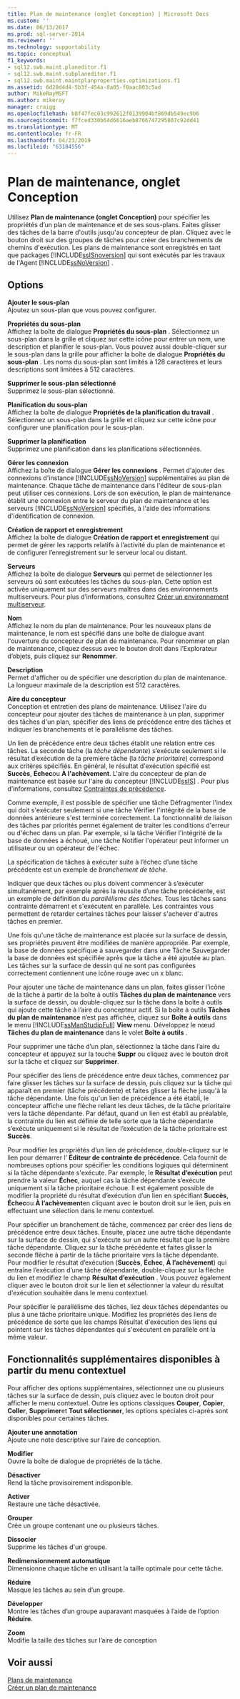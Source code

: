 ```yaml
---
title: Plan de maintenance (onglet Conception) | Microsoft Docs
ms.custom: ''
ms.date: 06/13/2017
ms.prod: sql-server-2014
ms.reviewer: ''
ms.technology: supportability
ms.topic: conceptual
f1_keywords:
- sql12.swb.maint.planeditor.f1
- sql12.swb.maint.subplaneditor.f1
- sql12.swb.maint.maintplanproperties.optimizations.f1
ms.assetid: 6d20d4d4-5b3f-454a-8a05-f0aac803c5ad
author: MikeRayMSFT
ms.author: mikeray
manager: craigg
ms.openlocfilehash: b8f47fec03c992612f0139904bf869db549ec9b6
ms.sourcegitcommit: f7fced330b64d6616aeb8766747295807c92dd41
ms.translationtype: MT
ms.contentlocale: fr-FR
ms.lasthandoff: 04/23/2019
ms.locfileid: "63184556"
---
```

# <a name="maintenance-plan-design-tab"></a>Plan de maintenance, onglet Conception
  Utilisez **Plan de maintenance (onglet Conception)** pour spécifier les propriétés d’un plan de maintenance et de ses sous-plans. Faites glisser des tâches de la barre d'outils jusqu'au concepteur de plan. Cliquez avec le bouton droit sur des groupes de tâches pour créer des branchements de chemins d'exécution. Les plans de maintenance sont enregistrés en tant que packages [!INCLUDE[ssISnoversion](../../includes/ssisnoversion-md.md)] qui sont exécutés par les travaux de l'Agent [!INCLUDE[ssNoVersion](../../includes/ssnoversion-md.md)] .  
  
## <a name="options"></a>Options  
 **Ajouter le sous-plan**  
 Ajoutez un sous-plan que vous pouvez configurer.  
  
 **Propriétés du sous-plan**  
 Affichez la boîte de dialogue **Propriétés du sous-plan** . Sélectionnez un sous-plan dans la grille et cliquez sur cette icône pour entrer un nom, une description et planifier le sous-plan. Vous pouvez aussi double-cliquer sur le sous-plan dans la grille pour afficher la boîte de dialogue **Propriétés du sous-plan** . Les noms du sous-plan sont limités à 128 caractères et leurs descriptions sont limitées à 512 caractères.  
  
 **Supprimer le sous-plan sélectionné**  
 Supprimez le sous-plan sélectionné.  
  
 **Planification du sous-plan**  
 Affichez la boîte de dialogue **Propriétés de la planification du travail** . Sélectionnez un sous-plan dans la grille et cliquez sur cette icône pour configurer une planification pour le sous-plan.  
  
 **Supprimer la planification**  
 Supprimez une planification dans les planifications sélectionnées.  
  
 **Gérer les connexion**  
 Affichez la boîte de dialogue **Gérer les connexions** . Permet d'ajouter des connexions d'instance [!INCLUDE[ssNoVersion](../../includes/ssnoversion-md.md)] supplémentaires au plan de maintenance. Chaque tâche de maintenance dans l'éditeur de sous-plan peut utiliser ces connexions. Lors de son exécution, le plan de maintenance établit une connexion entre le serveur du plan de maintenance et les serveurs [!INCLUDE[ssNoVersion](../../includes/ssnoversion-md.md)] spécifiés, à l'aide des informations d'identification de connexion.  
  
 **Création de rapport et enregistrement**  
 Affichez la boîte de dialogue **Création de rapport et enregistrement** qui permet de gérer les rapports relatifs à l’activité du plan de maintenance et de configurer l’enregistrement sur le serveur local ou distant.  
  
 **Serveurs**  
 Affichez la boîte de dialogue **Serveurs** qui permet de sélectionner les serveurs où sont exécutées les tâches du sous-plan. Cette option est activée uniquement sur des serveurs maîtres dans des environnements multiserveurs. Pour plus d’informations, consultez [Créer un environnement multiserveur](../../ssms/agent/create-a-multiserver-environment.md).  
  
 **Nom**  
 Affichez le nom du plan de maintenance. Pour les nouveaux plans de maintenance, le nom est spécifié dans une boîte de dialogue avant l'ouverture du concepteur de plan de maintenance. Pour renommer un plan de maintenance, cliquez dessus avec le bouton droit dans l’Explorateur d’objets, puis cliquez sur **Renommer**.  
  
 **Description**  
 Permet d'afficher ou de spécifier une description du plan de maintenance. La longueur maximale de la description est 512 caractères.  
  
 **Aire du concepteur**  
 Conception et entretien des plans de maintenance. Utilisez l'aire du concepteur pour ajouter des tâches de maintenance à un plan, supprimer des tâches d'un plan, spécifier des liens de précédence entre des tâches et indiquer les branchements et le parallélisme des tâches.  
  
 Un lien de précédence entre deux tâches établit une relation entre ces tâches. La seconde tâche (la *tâche dépendante*) s’exécute seulement si le résultat d’exécution de la première tâche (la *tâche prioritaire*) correspond aux critères spécifiés. En général, le résultat d'exécution spécifié est **Succès**, **Échec**ou **À l'achèvement**. L'aire du concepteur de plan de maintenance est basée sur l'aire du concepteur [!INCLUDE[ssIS](../../includes/ssis-md.md)] . Pour plus d’informations, consultez [Contraintes de précédence](../../integration-services/control-flow/precedence-constraints.md).  
  
 Comme exemple, il est possible de spécifier une tâche Défragmenter l'index qui doit s'exécuter seulement si une tâche Vérifier l'intégrité de la base de données antérieure s'est terminée correctement. La fonctionnalité de liaison des tâches par priorités permet également de traiter les conditions d'erreur ou d'échec dans un plan. Par exemple, si la tâche Vérifier l'intégrité de la base de données a échoué, une tâche Notifier l'opérateur peut informer un utilisateur ou un opérateur de l'échec.  
  
 La spécification de tâches à exécuter suite à l’échec d’une tâche précédente est un exemple de *branchement de tâche*.  
  
 Indiquer que deux tâches ou plus doivent commencer à s’exécuter simultanément, par exemple après la réussite d’une tâche précédente, est un exemple de définition du *parallélisme des tâches*. Tous les tâches sans contrainte démarrent et s'exécutent en parallèle. Les contraintes vous permettent de retarder certaines tâches pour laisser s'achever d'autres tâches en premier.  
  
 Une fois qu'une tâche de maintenance est placée sur la surface de dessin, ses propriétés peuvent être modifiées de manière appropriée. Par exemple, la base de données spécifique à sauvegarder dans une Tâche Sauvegarder la base de données est spécifiée après que la tâche a été ajoutée au plan. Les tâches sur la surface de dessin qui ne sont pas configurées correctement contiennent une icône rouge avec un x blanc.  
  
 Pour ajouter une tâche de maintenance dans un plan, faites glisser l’icône de la tâche à partir de la boîte à outils **Tâches du plan de maintenance** vers la surface de dessin, ou double-cliquez sur la tâche dans la boîte à outils qui ajoute cette tâche à l’aire du concepteur actif. Si la boîte à outils **Tâches du plan de maintenance** n’est pas affichée, cliquez sur **Boîte à outils** dans le menu [!INCLUDE[ssManStudioFull](../../includes/ssmanstudiofull-md.md)] **View** menu. Développez le nœud **Tâches du plan de maintenance** dans le volet **Boîte à outils** .  
  
 Pour supprimer une tâche d’un plan, sélectionnez la tâche dans l’aire du concepteur et appuyez sur la touche **Suppr** ou cliquez avec le bouton droit sur la tâche et cliquez sur **Supprimer**.  
  
 Pour spécifier des liens de précédence entre deux tâches, commencez par faire glisser les tâches sur la surface de dessin, puis cliquez sur la tâche qui apparaît en premier (tâche précédente) et faites glisser la flèche jusqu'à la tâche dépendante. Une fois qu'un lien de précédence a été établi, le concepteur affiche une flèche reliant les deux tâches, de la tâche prioritaire vers la tâche dépendante. Par défaut, quand un lien est établi au préalable, la contrainte du lien est définie de telle sorte que la tâche dépendante s’exécute uniquement si le résultat de l’exécution de la tâche prioritaire est **Succès**.  
  
 Pour modifier les propriétés d’un lien de précédence, double-cliquez sur le lien pour démarrer l’ **Éditeur de contrainte de précédence**. Cela fournit de nombreuses options pour spécifier les conditions logiques qui déterminent si la tâche dépendante s'exécute. Par exemple, le **Résultat d’exécution** peut prendre la valeur **Échec**, auquel cas la tâche dépendante s’exécute uniquement si la tâche prioritaire échoue. Il est également possible de modifier la propriété du résultat d’exécution d’un lien en spécifiant **Succès**, **Échec**ou **À l’achèvement**en cliquant avec le bouton droit sur le lien, puis en effectuant une sélection dans le menu contextuel.  
  
 Pour spécifier un branchement de tâche, commencez par créer des liens de précédence entre deux tâches. Ensuite, placez une autre tâche dépendante sur la surface de dessin, qui s'exécute sur un autre résultat que la première tâche dépendante. Cliquez sur la tâche précédente et faites glisser la seconde flèche à partir de la tâche prioritaire vers la tâche dépendante. Pour modifier le résultat d’exécution (**Succès**, **Échec**, **À l’achèvement**) qui entraîne l’exécution d’une tâche dépendante, double-cliquez sur la flèche du lien et modifiez le champ **Résultat d’exécution** . Vous pouvez également cliquer avec le bouton droit sur le lien et sélectionner la valeur du résultat d'exécution souhaitée dans le menu contextuel.  
  
 Pour spécifier le parallélisme des tâches, liez deux tâches dépendantes ou plus à une tâche prioritaire unique. Modifiez les propriétés des liens de précédence de sorte que les champs Résultat d'exécution des liens qui pointent sur les tâches dépendantes qui s'exécutent en parallèle ont la même valeur.  
  
## <a name="additional-features-available-from-the-shortcut-menu"></a>Fonctionnalités supplémentaires disponibles à partir du menu contextuel  
 Pour afficher des options supplémentaires, sélectionnez une ou plusieurs tâches sur la surface de dessin, puis cliquez avec le bouton droit pour afficher le menu contextuel. Outre les options classiques **Couper**, **Copier**, **Coller**, **Supprimer**et **Tout sélectionner**, les options spéciales ci-après sont disponibles pour certaines tâches.  
  
 **Ajouter une annotation**  
 Ajoute une note descriptive sur l’aire de conception.  
  
 **Modifier**  
 Ouvre la boîte de dialogue de propriétés de la tâche.  
  
 **Désactiver**  
 Rend la tâche provisoirement indisponible.  
  
 **Activer**  
 Restaure une tâche désactivée.  
  
 **Grouper**  
 Crée un groupe contenant une ou plusieurs tâches.  
  
 **Dissocier**  
 Supprime les tâches d'un groupe.  
  
 **Redimensionnement automatique**  
 Dimensionne chaque tâche en utilisant la taille optimale pour cette tâche.  
  
 **Réduire**  
 Masque les tâches au sein d’un groupe.  
  
 **Développer**  
 Montre les tâches d’un groupe auparavant masquées à l’aide de l’option **Réduire**.  
  
 **Zoom**  
 Modifie la taille des tâches sur l’aire de conception  
  
## <a name="see-also"></a>Voir aussi  
 [Plans de maintenance](maintenance-plans.md)   
 [Créer un plan de maintenance](create-a-maintenance-plan.md)  
  
  
